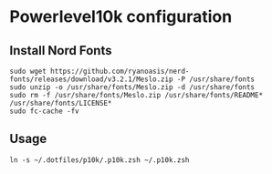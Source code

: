 # Powerlevel10k configuration

## Install Nord Fonts
```
sudo wget https://github.com/ryanoasis/nerd-fonts/releases/download/v3.2.1/Meslo.zip -P /usr/share/fonts
sudo unzip -o /usr/share/fonts/Meslo.zip -d /usr/share/fonts
sudo rm -f /usr/share/fonts/Meslo.zip /usr/share/fonts/README* /usr/share/fonts/LICENSE*
sudo fc-cache -fv
```

## Usage
```
ln -s ~/.dotfiles/p10k/.p10k.zsh ~/.p10k.zsh
```
